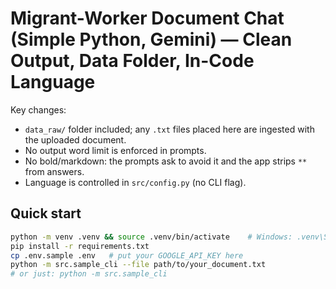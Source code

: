 
# Migrant-Worker Document Chat (Simple Python, Gemini) — Clean Output, Data Folder, In-Code Language

Key changes:
- `data_raw/` folder included; any `.txt` files placed here are ingested with the uploaded document.
- No output word limit is enforced in prompts.
- No bold/markdown: the prompts ask to avoid it and the app strips `**` from answers.
- Language is controlled in `src/config.py` (no CLI flag).

## Quick start
```bash
python -m venv .venv && source .venv/bin/activate    # Windows: .venv\Scripts\activate
pip install -r requirements.txt
cp .env.sample .env   # put your GOOGLE_API_KEY here
python -m src.sample_cli --file path/to/your_document.txt
# or just: python -m src.sample_cli
```
